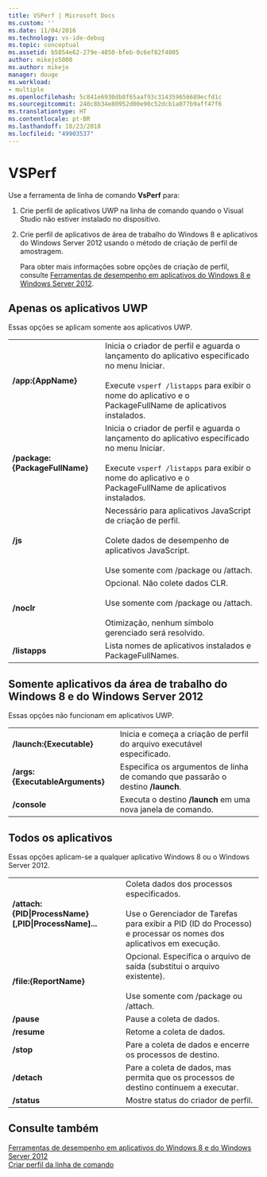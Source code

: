 ```yaml
---
title: VSPerf | Microsoft Docs
ms.custom: ''
ms.date: 11/04/2016
ms.technology: vs-ide-debug
ms.topic: conceptual
ms.assetid: b5854e62-279e-4850-bfeb-0c6ef82f4805
author: mikejo5000
ms.author: mikejo
manager: douge
ms.workload:
- multiple
ms.openlocfilehash: 5c841e6930db8f65aaf93c314359656689ecfd1c
ms.sourcegitcommit: 240c8b34e80952d00e90c52dcb1a077b9aff47f6
ms.translationtype: HT
ms.contentlocale: pt-BR
ms.lasthandoff: 10/23/2018
ms.locfileid: "49903537"
---
```

# <a name="vsperf"></a>VSPerf
Use a ferramenta de linha de comando **VsPerf** para:  
  
1. Crie perfil de aplicativos UWP na linha de comando quando o Visual Studio não estiver instalado no dispositivo.  
  
2. Crie perfil de aplicativos de área de trabalho do Windows 8 e aplicativos do Windows Server 2012 usando o método de criação de perfil de amostragem.  
  
   Para obter mais informações sobre opções de criação de perfil, consulte [Ferramentas de desempenho em aplicativos do Windows 8 e Windows Server 2012](../profiling/performance-tools-on-windows-8-and-windows-server-2012-applications.md).  
  
## <a name="uwp-apps-only"></a>Apenas os aplicativos UWP  
 Essas opções se aplicam somente aos aplicativos UWP.  
  
|||  
|-|-|  
|**/app:{AppName}**|Inicia o criador de perfil e aguarda o lançamento do aplicativo especificado no menu Iniciar.<br /><br /> Execute `vsperf /listapps` para exibir o nome do aplicativo e o PackageFullName de aplicativos instalados.|  
|**/package:{PackageFullName}**|Inicia o criador de perfil e aguarda o lançamento do aplicativo especificado no menu Iniciar.<br /><br /> Execute `vsperf /listapps` para exibir o nome do aplicativo e o PackageFullName de aplicativos instalados.|  
|**/js**|Necessário para aplicativos JavaScript de criação de perfil.<br /><br /> Colete dados de desempenho de aplicativos JavaScript.<br /><br /> Use somente com /package ou /attach.|  
|**/noclr**|Opcional. Não colete dados CLR.<br /><br /> Use somente com /package ou /attach.<br /><br /> Otimização, nenhum símbolo gerenciado será resolvido.|  
|**/listapps**|Lista nomes de aplicativos instalados e PackageFullNames.|  
  
## <a name="windows-8-desktop-applications-and-windows-server-2012-applications-only"></a>Somente aplicativos da área de trabalho do Windows 8 e do Windows Server 2012  
 Essas opções não funcionam em aplicativos UWP.  
  
|||  
|-|-|  
|**/launch:{Executable}**|Inicia e começa a criação de perfil do arquivo executável especificado.|  
|**/args:{ExecutableArguments}**|Especifica os argumentos de linha de comando que passarão o destino **/launch**.|  
|**/console**|Executa o destino **/launch** em uma nova janela de comando.|  
  
## <a name="all-applications"></a>Todos os aplicativos  
 Essas opções aplicam-se a qualquer aplicativo Windows 8 ou o Windows Server 2012.  
  
|||  
|-|-|  
|**/attach:{PID&#124;ProcessName}[,PID&#124;ProcessName]...**|Coleta dados dos processos especificados.<br /><br /> Use o Gerenciador de Tarefas para exibir a PID (ID do Processo) e processar os nomes dos aplicativos em execução.|  
|**/file:{ReportName}**|Opcional. Especifica o arquivo de saída (substitui o arquivo existente).<br /><br /> Use somente com /package ou /attach.|  
|**/pause**|Pause a coleta de dados.|  
|**/resume**|Retome a coleta de dados.|  
|**/stop**|Pare a coleta de dados e encerre os processos de destino.|  
|**/detach**|Pare a coleta de dados, mas permita que os processos de destino continuem a executar.|  
|**/status**|Mostre status do criador de perfil.|  
  
## <a name="see-also"></a>Consulte também  
 [Ferramentas de desempenho em aplicativos do Windows 8 e do Windows Server 2012](../profiling/performance-tools-on-windows-8-and-windows-server-2012-applications.md)   
 [Criar perfil da linha de comando](../profiling/using-the-profiling-tools-from-the-command-line.md)